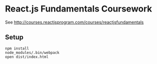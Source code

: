 # React.js Fundamentals Coursework

See http://courses.reactjsprogram.com/courses/reactjsfundamentals

## Setup

```
npm install
node_modules/.bin/webpack
open dist/index.html
```
